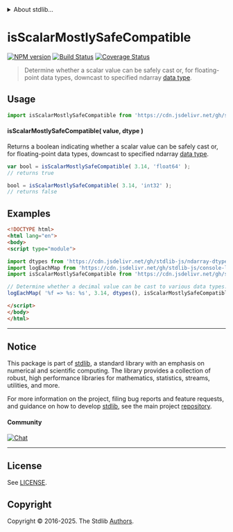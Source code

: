 <!--

@license Apache-2.0

Copyright (c) 2025 The Stdlib Authors.

Licensed under the Apache License, Version 2.0 (the "License");
you may not use this file except in compliance with the License.
You may obtain a copy of the License at

   http://www.apache.org/licenses/LICENSE-2.0

Unless required by applicable law or agreed to in writing, software
distributed under the License is distributed on an "AS IS" BASIS,
WITHOUT WARRANTIES OR CONDITIONS OF ANY KIND, either express or implied.
See the License for the specific language governing permissions and
limitations under the License.

-->


<details>
  <summary>
    About stdlib...
  </summary>
  <p>We believe in a future in which the web is a preferred environment for numerical computation. To help realize this future, we've built stdlib. stdlib is a standard library, with an emphasis on numerical and scientific computation, written in JavaScript (and C) for execution in browsers and in Node.js.</p>
  <p>The library is fully decomposable, being architected in such a way that you can swap out and mix and match APIs and functionality to cater to your exact preferences and use cases.</p>
  <p>When you use stdlib, you can be absolutely certain that you are using the most thorough, rigorous, well-written, studied, documented, tested, measured, and high-quality code out there.</p>
  <p>To join us in bringing numerical computing to the web, get started by checking us out on <a href="https://github.com/stdlib-js/stdlib">GitHub</a>, and please consider <a href="https://opencollective.com/stdlib">financially supporting stdlib</a>. We greatly appreciate your continued support!</p>
</details>

# isScalarMostlySafeCompatible

[![NPM version][npm-image]][npm-url] [![Build Status][test-image]][test-url] [![Coverage Status][coverage-image]][coverage-url] <!-- [![dependencies][dependencies-image]][dependencies-url] -->

> Determine whether a scalar value can be safely cast or, for floating-point data types, downcast to specified ndarray [data type][@stdlib/ndarray/dtypes].

<!-- Section to include introductory text. Make sure to keep an empty line after the intro `section` element and another before the `/section` close. -->

<section class="intro">

</section>

<!-- /.intro -->

<!-- Package usage documentation. -->



<section class="usage">

## Usage

<!-- eslint-disable id-length -->

```javascript
import isScalarMostlySafeCompatible from 'https://cdn.jsdelivr.net/gh/stdlib-js/ndarray-base-assert-is-scalar-mostly-safe-compatible@esm/index.mjs';
```

#### isScalarMostlySafeCompatible( value, dtype )

Returns a boolean indicating whether a scalar value can be safely cast or, for floating-point data types, downcast to specified ndarray [data type][@stdlib/ndarray/dtypes].

<!-- eslint-disable id-length -->

```javascript
var bool = isScalarMostlySafeCompatible( 3.14, 'float64' );
// returns true

bool = isScalarMostlySafeCompatible( 3.14, 'int32' );
// returns false
```

</section>

<!-- /.usage -->

<!-- Package usage notes. Make sure to keep an empty line after the `section` element and another before the `/section` close. -->

<section class="notes">

</section>

<!-- /.notes -->

<!-- Package usage examples. -->

<section class="examples">

## Examples

<!-- eslint-disable id-length -->

<!-- eslint no-undef: "error" -->

```html
<!DOCTYPE html>
<html lang="en">
<body>
<script type="module">

import dtypes from 'https://cdn.jsdelivr.net/gh/stdlib-js/ndarray-dtypes@esm/index.mjs';
import logEachMap from 'https://cdn.jsdelivr.net/gh/stdlib-js/console-log-each-map@esm/index.mjs';
import isScalarMostlySafeCompatible from 'https://cdn.jsdelivr.net/gh/stdlib-js/ndarray-base-assert-is-scalar-mostly-safe-compatible@esm/index.mjs';

// Determine whether a decimal value can be cast to various data types...
logEachMap( '%f => %s: %s', 3.14, dtypes(), isScalarMostlySafeCompatible );

</script>
</body>
</html>
```

</section>

<!-- /.examples -->

<!-- Section to include cited references. If references are included, add a horizontal rule *before* the section. Make sure to keep an empty line after the `section` element and another before the `/section` close. -->

<section class="references">

</section>

<!-- /.references -->

<!-- Section for related `stdlib` packages. Do not manually edit this section, as it is automatically populated. -->

<section class="related">

</section>

<!-- /.related -->

<!-- Section for all links. Make sure to keep an empty line after the `section` element and another before the `/section` close. -->


<section class="main-repo" >

* * *

## Notice

This package is part of [stdlib][stdlib], a standard library with an emphasis on numerical and scientific computing. The library provides a collection of robust, high performance libraries for mathematics, statistics, streams, utilities, and more.

For more information on the project, filing bug reports and feature requests, and guidance on how to develop [stdlib][stdlib], see the main project [repository][stdlib].

#### Community

[![Chat][chat-image]][chat-url]

---

## License

See [LICENSE][stdlib-license].


## Copyright

Copyright &copy; 2016-2025. The Stdlib [Authors][stdlib-authors].

</section>

<!-- /.stdlib -->

<!-- Section for all links. Make sure to keep an empty line after the `section` element and another before the `/section` close. -->

<section class="links">

[npm-image]: http://img.shields.io/npm/v/@stdlib/ndarray-base-assert-is-scalar-mostly-safe-compatible.svg
[npm-url]: https://npmjs.org/package/@stdlib/ndarray-base-assert-is-scalar-mostly-safe-compatible

[test-image]: https://github.com/stdlib-js/ndarray-base-assert-is-scalar-mostly-safe-compatible/actions/workflows/test.yml/badge.svg?branch=main
[test-url]: https://github.com/stdlib-js/ndarray-base-assert-is-scalar-mostly-safe-compatible/actions/workflows/test.yml?query=branch:main

[coverage-image]: https://img.shields.io/codecov/c/github/stdlib-js/ndarray-base-assert-is-scalar-mostly-safe-compatible/main.svg
[coverage-url]: https://codecov.io/github/stdlib-js/ndarray-base-assert-is-scalar-mostly-safe-compatible?branch=main

<!--

[dependencies-image]: https://img.shields.io/david/stdlib-js/ndarray-base-assert-is-scalar-mostly-safe-compatible.svg
[dependencies-url]: https://david-dm.org/stdlib-js/ndarray-base-assert-is-scalar-mostly-safe-compatible/main

-->

[chat-image]: https://img.shields.io/gitter/room/stdlib-js/stdlib.svg
[chat-url]: https://app.gitter.im/#/room/#stdlib-js_stdlib:gitter.im

[stdlib]: https://github.com/stdlib-js/stdlib

[stdlib-authors]: https://github.com/stdlib-js/stdlib/graphs/contributors

[umd]: https://github.com/umdjs/umd
[es-module]: https://developer.mozilla.org/en-US/docs/Web/JavaScript/Guide/Modules

[deno-url]: https://github.com/stdlib-js/ndarray-base-assert-is-scalar-mostly-safe-compatible/tree/deno
[deno-readme]: https://github.com/stdlib-js/ndarray-base-assert-is-scalar-mostly-safe-compatible/blob/deno/README.md
[umd-url]: https://github.com/stdlib-js/ndarray-base-assert-is-scalar-mostly-safe-compatible/tree/umd
[umd-readme]: https://github.com/stdlib-js/ndarray-base-assert-is-scalar-mostly-safe-compatible/blob/umd/README.md
[esm-url]: https://github.com/stdlib-js/ndarray-base-assert-is-scalar-mostly-safe-compatible/tree/esm
[esm-readme]: https://github.com/stdlib-js/ndarray-base-assert-is-scalar-mostly-safe-compatible/blob/esm/README.md
[branches-url]: https://github.com/stdlib-js/ndarray-base-assert-is-scalar-mostly-safe-compatible/blob/main/branches.md

[stdlib-license]: https://raw.githubusercontent.com/stdlib-js/ndarray-base-assert-is-scalar-mostly-safe-compatible/main/LICENSE

[@stdlib/ndarray/dtypes]: https://github.com/stdlib-js/ndarray-dtypes/tree/esm

</section>

<!-- /.links -->

